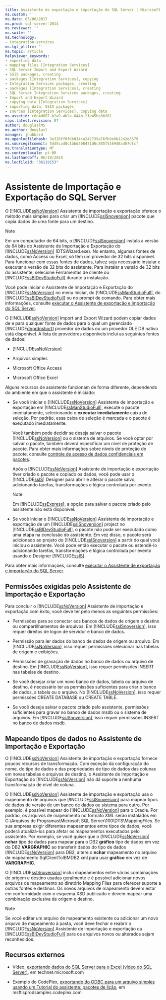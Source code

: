 ```yaml
---
title: Assistente de exportação e importação do SQL Server | Microsoft Docs
ms.custom: ''
ms.date: 03/06/2017
ms.prod: sql-server-2014
ms.reviewer: ''
ms.suite: ''
ms.technology:
- integration-services
ms.tgt_pltfrm: ''
ms.topic: article
helpviewer_keywords:
- exporting data
- mapping files [Integration Services]
- SQL Server Import and Export Wizard
- SSIS packages, creating
- packages [Integration Services], copying
- Integration Services packages, creating
- packages [Integration Services], creating
- SQL Server Integration Services packages, creating
- Import and Export Wizard
- copying data [Integration Services]
- importing data, SSIS packages
- sources [Integration Services], copying data
ms.assetid: c0e4d867-b2a9-4b2a-844b-2fe45be88f81
caps.latest.revision: 87
author: douglaslMS
ms.author: douglasl
manager: jhubbard
ms.openlocfilehash: 3e320ff0fdb834ca242739a76fb9e0b1242e3579
ms.sourcegitcommit: 5dd5cad0c1bbd308471d6c885f516948ad67dfcf
ms.translationtype: MT
ms.contentlocale: pt-BR
ms.lasthandoff: 06/19/2018
ms.locfileid: "36119153"
---
```

# <a name="sql-server-import-and-export-wizard"></a>Assistente de Importação e Exportação do SQL Server
  O [!INCLUDE[ssNoVersion](../../includes/ssnoversion-md.md)] Assistente de importação e exportação oferece o método mais simples para criar um [!INCLUDE[ssISnoversion](../../includes/ssisnoversion-md.md)] pacote que copia dados de uma fonte para um destino.  
  
> [!NOTE]  
>  Em um computador de 64 bits, o [!INCLUDE[ssISnoversion](../../includes/ssisnoversion-md.md)] instala a versão de 64 bits do Assistente de Importação e Exportação do [!INCLUDE[ssNoVersion](../../includes/ssnoversion-md.md)] (DTSWizard.exe). No entanto, algumas fontes de dados, como Access ou Excel, só têm um provedor de 32 bits disponível. Para funcionar com essas fontes de dados, talvez seja necessário instalar e executar a versão de 32 bits do assistente. Para instalar a versão de 32 bits do assistente, selecione Ferramentas de cliente ou [!INCLUDE[ssBIDevStudioFull](../../includes/ssbidevstudiofull-md.md)] durante a instalação.  
  
 Você pode iniciar o Assistente de Importação e Exportação do [!INCLUDE[ssNoVersion](../../includes/ssnoversion-md.md)] no menu Iniciar, do [!INCLUDE[ssManStudioFull](../../includes/ssmanstudiofull-md.md)], do [!INCLUDE[ssBIDevStudioFull](../../includes/ssbidevstudiofull-md.md)] ou no prompt de comando. Para obter mais informações, consulte [executar o Assistente de exportação e importação do SQL Server](start-the-sql-server-import-and-export-wizard.md).  
  
 O [!INCLUDE[ssNoVersion](../../includes/ssnoversion-md.md)] Import and Export Wizard podem copiar dados de e para qualquer fonte de dados para o qual um gerenciado [!INCLUDE[dnprdnshort](../../includes/dnprdnshort-md.md)] provedor de dados ou um provedor OLE DB nativo está disponível. A lista de provedores disponíveis inclui as seguintes fontes de dados:  
  
-   [!INCLUDE[ssNoVersion](../../includes/ssnoversion-md.md)]  
  
-   Arquivos simples  
  
-   Microsoft Office Access  
  
-   Microsoft Office Excel  
  
 Alguns recursos de assistente funcionam de forma diferente, dependendo do ambiente em que o assistente é iniciado:  
  
-   Se você iniciar o [!INCLUDE[ssNoVersion](../../includes/ssnoversion-md.md)] Assistente de importação e exportação em [!INCLUDE[ssManStudioFull](../../includes/ssmanstudiofull-md.md)], execute o pacote imediatamente, selecionando o **executar imediatamente** caixa de seleção. Por padrão, essa caixa de seleção é marcada e o pacote é executado imediatamente.  
  
     Você também pode decidir se deseja salvar o pacote [!INCLUDE[ssNoVersion](../../includes/ssnoversion-md.md)] ou o sistema de arquivos. Se você optar por salvar o pacote, também deverá especificar um nível de proteção de pacote. Para obter mais informações sobre níveis de proteção do pacote, consulte [controle de acesso de dados confidenciais em pacotes](../security/access-control-for-sensitive-data-in-packages.md).  
  
     Após o [!INCLUDE[ssNoVersion](../../includes/ssnoversion-md.md)] Assistente de importação e exportação tiver criado o pacote e copiado os dados, você pode usar o [!INCLUDE[ssIS](../../includes/ssis-md.md)] Designer para abrir e alterar o pacote salvo, adicionando tarefas, transformações e lógica controlada por evento.  
  
    > [!NOTE]  
    >  Em [!INCLUDE[ssExpress](../../includes/ssexpress-md.md)], a opção para salvar o pacote criado pelo assistente não está disponível.  
  
-   Se você iniciar o [!INCLUDE[ssNoVersion](../../includes/ssnoversion-md.md)] Assistente de importação e exportação de um [!INCLUDE[ssISnoversion](../../includes/ssisnoversion-md.md)] project no [!INCLUDE[ssBIDevStudioFull](../../includes/ssbidevstudiofull-md.md)], o pacote não pode ser executado como uma etapa na conclusão do assistente. Em vez disso, o pacote será adicionado ao projeto do [!INCLUDE[ssISnoversion](../../includes/ssisnoversion-md.md)] a partir do qual você iniciou o assistente. Você pode então executar o pacote ou estendê-lo adicionando tarefas, transformações e lógica controlada por evento usando o Designer [!INCLUDE[ssIS](../../includes/ssis-md.md)].  
  
 Para obter mais informações, consulte [executar o Assistente de exportação e importação do SQL Server](start-the-sql-server-import-and-export-wizard.md).  
  
## <a name="permissions-required-by-the-import-and-export-wizard"></a>Permissões exigidas pelo Assistente de Importação e Exportação  
 Para concluir o [!INCLUDE[ssNoVersion](../../includes/ssnoversion-md.md)] Assistente de importação e exportação com êxito, você deve ter pelo menos as seguintes permissões:  
  
-   Permissões para se conectar aos bancos de dados de origem e destino ou compartilhamentos de arquivos. Em [!INCLUDE[ssISnoversion](../../includes/ssisnoversion-md.md)], isso requer direitos de logon de servidor e banco de dados.  
  
-   Permissão para ler dados do banco de dados de origem ou arquivo. Em [!INCLUDE[ssNoVersion](../../includes/ssnoversion-md.md)], isso requer permissões selecionar nas tabelas de origem e exibições.  
  
-   Permissões de gravação de dados no banco de dados ou arquivo de destino. Em [!INCLUDE[ssNoVersion](../../includes/ssnoversion-md.md)], isso requer permissões INSERT nas tabelas de destino.  
  
-   Se você desejar criar um novo banco de dados, tabela ou arquivo de destino, é necessário ter as permissões suficientes para criar o banco de dados, a tabela ou o arquivo. No [!INCLUDE[ssNoVersion](../../includes/ssnoversion-md.md)], isso requer permissões CREATE DATABASE ou CREATE TABLE.  
  
-   Se você deseja salvar o pacote criado pelo assistente, permissões suficientes para gravar no banco de dados msdb ou o sistema de arquivos. Em [!INCLUDE[ssISnoversion](../../includes/ssisnoversion-md.md)], isso requer permissões INSERT no banco de dados msdb.  
  
## <a name="mapping-data-types-in-the-import-and-export-wizard"></a>Mapeando tipos de dados no Assistente de Importação e Exportação  
 O [!INCLUDE[ssNoVersion](../../includes/ssnoversion-md.md)] Assistente de importação e exportação fornece poucos recursos de transformação. Com exceção da configuração do nome, do tipo de dados e das propriedades de tipo de dados das colunas em novas tabelas e arquivos de destino, o Assistente de Importação e Exportação do [!INCLUDE[ssNoVersion](../../includes/ssnoversion-md.md)] não dá suporte a nenhuma transformação de nível de coluna.  
  
 O [!INCLUDE[ssNoVersion](../../includes/ssnoversion-md.md)] Assistente de importação e exportação usa o mapeamento de arquivos que [!INCLUDE[ssISnoversion](../../includes/ssisnoversion-md.md)] para mapear tipos de dados de versão de um banco de dados ou sistema para outro. Por exemplo, é possível mapear do [!INCLUDE[ssNoVersion](../../includes/ssnoversion-md.md)] para o Oracle. Por padrão, os arquivos de mapeamento no formato XML serão instalados em C:\Arquivos de Programas\Microsoft SQL Server\100\DTS\MappingFiles. Se sua empresa exigir diferentes mapeamentos entre tipos de dados, você poderá atualizá-los para afetar os mapeamentos executados pelo assistente. Por exemplo, se você quiser que o [!INCLUDE[ssNoVersion](../../includes/ssnoversion-md.md)] **nchar** tipo de dados para mapear para o DB2 **gráfico** tipo de dados em vez do DB2 **VARGRAPHIC** ao transferir dados do tipo de dados [!INCLUDE[ssNoVersion](../../includes/ssnoversion-md.md)] para DB2, altere o **nchar** mapeamento no arquivo de mapeamento SqlClientToIBMDB2.xml para usar **gráfico** em vez de **VARGRAPHIC.**  
  
 O [!INCLUDE[ssISnoversion](../../includes/ssisnoversion-md.md)] inclui mapeamentos entre várias combinações de origem e destino usadas geralmente e é possível adicionar novos arquivos de mapeamento ao diretório Mapping Files para oferecer suporte a outras fontes e destinos. Os novos arquivos de mapeamento devem estar em conformidade com o esquema XSD publicado e devem mapear uma combinação exclusiva de origem e destino.  
  
> [!NOTE]  
>  Se você editar um arquivo de mapeamento existente ou adicionar um novo arquivo de mapeamento à pasta, você deve fechar e reabrir o [!INCLUDE[ssNoVersion](../../includes/ssnoversion-md.md)] Assistente de importação e exportação ou [!INCLUDE[ssBIDevStudioFull](../../includes/ssbidevstudiofull-md.md)] para os arquivos novos ou alterados sejam reconhecidos.  
  
## <a name="external-resources"></a>Recursos externos  
  
-   Vídeo, [exportando dados do SQL Server para o Excel (vídeo do SQL Server)](http://go.microsoft.com/fwlink/?LinkID=200975), em technet.microsoft.com  
  
-   Exemplo do CodePlex, [exportando do ODBC para um arquivo simples usando um Tutorial do assistente: pacotes de lição](http://go.microsoft.com/fwlink/?LinkId=217657), em msftisprodsamples.codeplex.com  
  
  